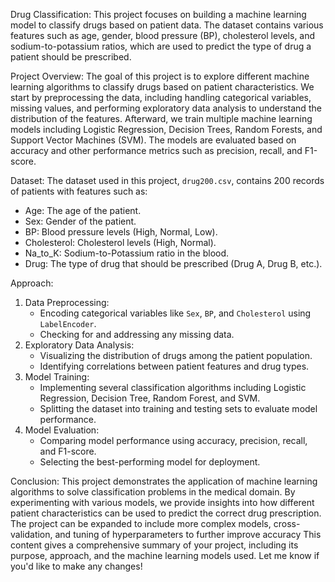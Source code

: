 Drug Classification:
This project focuses on building a machine learning model to classify drugs based on patient data. The dataset contains various features such as age, gender, blood pressure (BP), cholesterol levels, and sodium-to-potassium ratios, which are used to predict the type of drug a patient should be prescribed. 

Project Overview:
The goal of this project is to explore different machine learning algorithms to classify drugs based on patient characteristics. We start by preprocessing the data, including handling categorical variables, missing values, and performing exploratory data analysis to understand the distribution of the features. Afterward, we train multiple machine learning models including Logistic Regression, Decision Trees, Random Forests, and Support Vector Machines (SVM). The models are evaluated based on accuracy and other performance metrics such as precision, recall, and F1-score.

Dataset:
The dataset used in this project, `drug200.csv`, contains 200 records of patients with features such as:
- Age: The age of the patient.
- Sex: Gender of the patient.
- BP: Blood pressure levels (High, Normal, Low).
- Cholesterol: Cholesterol levels (High, Normal).
- Na_to_K: Sodium-to-Potassium ratio in the blood.
- Drug: The type of drug that should be prescribed (Drug A, Drug B, etc.).

Approach:
1. Data Preprocessing: 
   - Encoding categorical variables like `Sex`, `BP`, and `Cholesterol` using `LabelEncoder`.
   - Checking for and addressing any missing data.
2. Exploratory Data Analysis:
   - Visualizing the distribution of drugs among the patient population.
   - Identifying correlations between patient features and drug types.
3. Model Training: 
   - Implementing several classification algorithms including Logistic Regression, Decision Tree, Random Forest, and SVM.
   - Splitting the dataset into training and testing sets to evaluate model performance.
4. Model Evaluation:
   - Comparing model performance using accuracy, precision, recall, and F1-score.
   - Selecting the best-performing model for deployment.

Conclusion:
This project demonstrates the application of machine learning algorithms to solve classification problems in the medical domain. By experimenting with various models, we provide insights into how different patient characteristics can be used to predict the correct drug prescription. The project can be expanded to include more complex models, cross-validation, and tuning of hyperparameters to further improve accuracy
This content gives a comprehensive summary of your project, including its purpose, approach, and the machine learning models used. Let me know if you'd like to make any changes!
